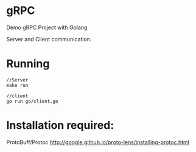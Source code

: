 # gRPC
Demo gRPC Project with Golang

Server and Client communication.

# Running 

```
//Server
make run

//client
go run go/client.go
```

# Installation required:

ProtoBuff/Protoc
http://google.github.io/proto-lens/installing-protoc.html
